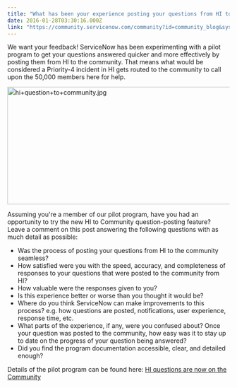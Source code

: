 ```yaml
---
title: "What has been your experience posting your questions from HI to the Community"
date: 2016-01-28T03:30:16.000Z
link: "https://community.servicenow.com/community?id=community_blog&sys_id=a68c2ae1dbd0dbc01dcaf3231f9619a4"
---
```

<p>We want your feedback! ServiceNow has been experimenting with a pilot program to get your questions answered quicker and more effectively by posting them from HI to the community. That means what would be considered a Priority-4 incident in HI gets routed to the community to call upon the 50,000 members here for help.</p><p></p><p><img   alt="hi+question+to+community.jpg" class="image-1 jive-image" src="a46df44adb9497041dcaf3231f9619a9.iix" style="line-height: 1.5; width: 620px; height: 266px; display: block; margin-left: auto; margin-right: auto;"/></p><p></p><p>Assuming you're a member of our pilot program, have you had an opportunity to try the new HI to Community question-posting feature? Leave a comment on this post answering the following questions with as much detail as possible:</p><p></p><ul><li>Was the process of posting your questions from HI to the community seamless?</li><li>How satisfied were you with the speed, accuracy, and completeness of responses to your questions that were posted to the community from HI?</li><li>How valuable were the responses given to you?</li><li>Is this experience better or worse than you thought it would be?</li><li>Where do you think ServiceNow can make improvements to this process? e.g. how questions are posted, notifications, user experience, response time, etc.</li><li>What parts of the experience, if any, were you confused about? Once your question was posted to the community, how easy was it to stay up to date on the progress of your question being answered?</li><li>Did you find the program documentation accessible, clear, and detailed enough?</li></ul><p></p><p>Details of the pilot program can be found here: <a title="HI questions are now on the Community" __default_attr="4962" __jive_macro_name="blogpost" class="jive_macro jive_macro_blogpost" data-orig-content="HI questions are now on the Community" data-renderedposition="668.4000244140625_303.6237487792969_271_17" href="/community?id=community_blog&sys_id=612d66e5dbd0dbc01dcaf3231f961921">HI questions are now on the Community</a></p>